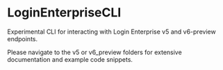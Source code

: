 # LoginEnterpriseCLI
Experimental CLI for interacting with Login Enterprise v5 and v6-preview endpoints.

Please navigate to the v5 or v6_preview folders for extensive documentation and example code snippets.
